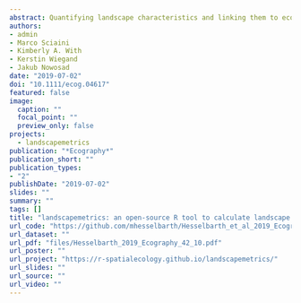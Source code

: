 ```yaml
---
abstract: Quantifying landscape characteristics and linking them to ecological processes is one of the central goals of landscape ecology. Landscape metrics are a widely used tool for the analysis of patch‐based, discrete land‐cover classes. Existing software to calculate landscape metrics has several constraints, such as being limited to a single platform, not being open‐source, or involving a complicated integration into large workflows. We present landscapemetrics, an open‐source R package that overcomes many constraints of existing landscape metric software. The package includes an extensive collection of commonly used landscape metrics in a tidy workflow. To facilitate the integration into large workflows, landscapemetrics is based on a well‐established spatial framework in R. This allows pre‐processing of land‐cover maps or further statistical analysis without importing and exporting the data from and to different software environments. Additionally, the package provides many utility functions to visualize, extract, and sample landscape metrics. Lastly, we provide building‐blocks to motivate the development and integration of new metrics in the future. We demonstrate the usage and advantages of landscapemetrics by analysing the influence of different sampling schemes on the estimation of landscape metrics. In so doing, we demonstrate the many advantages of the package, especially its easy integration into large workflows. These new developments should help with the integration of landscape analysis in ecological research, given that ecologists are increasingly using R for the statistical analysis, modelling, and visualization of spatial data.
authors:
- admin
- Marco Sciaini
- Kimberly A. With
- Kerstin Wiegand
- Jakub Nowosad
date: "2019-07-02"
doi: "10.1111/ecog.04617"
featured: false
image:
  caption: ""
  focal_point: ""
  preview_only: false
projects: 
  - landscapemetrics
publication: "*Ecography*"
publication_short: ""
publication_types:
- "2"
publishDate: "2019-07-02"
slides: ""
summary: ""
tags: []
title: "landscapemetrics: an open‐source R tool to calculate landscape metrics"
url_code: "https://github.com/mhesselbarth/Hesselbarth_et_al_2019_Ecography"
url_dataset: ""
url_pdf: "files/Hesselbarth_2019_Ecography_42_10.pdf"
url_poster: ""
url_project: "https://r-spatialecology.github.io/landscapemetrics/"
url_slides: ""
url_source: ""
url_video: ""
---
```

